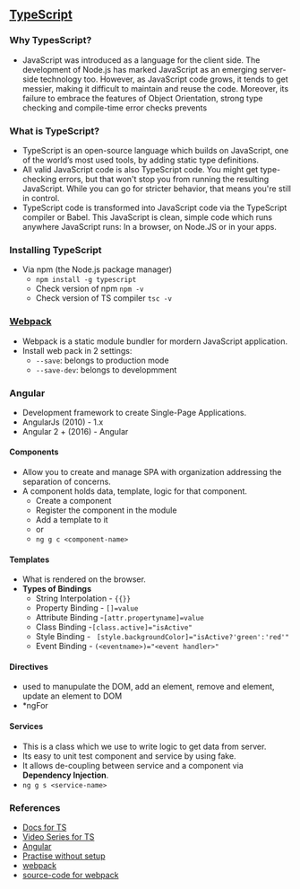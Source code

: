 ## [TypeScript](https://www.typescriptlang.org/docs/handbook/intro.html)
### Why TypesScript?
- JavaScript was introduced as a language for the client side. The development of Node.js has marked JavaScript as an emerging server-side technology too. However, as JavaScript code grows, it tends to get messier, making it difficult to maintain and reuse the code. Moreover, its failure to embrace the features of Object Orientation, strong type checking and compile-time error checks prevents
### What is TypeScript?
- TypeScript is an open-source language which builds on JavaScript, one of the world’s most used tools, by adding static type definitions.
- All valid JavaScript code is also TypeScript code. You might get type-checking errors, but that won't stop you from running the resulting JavaScript. While you can go for stricter behavior, that means you're still in control.
- TypeScript code is transformed into JavaScript code via the TypeScript compiler or Babel. This JavaScript is clean, simple code which runs anywhere JavaScript runs: In a browser, on Node.JS or in your apps.
### Installing TypeScript
- Via npm (the Node.js package manager)
  - `npm install -g typescript`
  - Check version of npm `npm -v`
  - Check version of TS compiler `tsc -v`

### [Webpack](https://webpack.js.org/concepts/)
- Webpack is a static module bundler for mordern JavaScript application. 
- Install web pack in 2 settings:
  - `--save`: belongs to production mode
  - `--save-dev`: belongs to developmment

### Angular
- Development framework to create Single-Page Applications.
- AngularJs (2010) - 1.x
- Angular 2 + (2016) - Angular
  
#### Components
- Allow you to create and manage SPA with organization addressing the separation of concerns.
- A component holds data, template, logic for that component.
  - Create a component 
  - Register the component in the module
  - Add a template to it
  - or 
  - `ng g c <component-name>`
#### Templates
- What is rendered on the browser.
- **Types of Bindings**
  - String Interpolation - `{{}}`
  - Property Binding - `[]=value`
  - Attribute Binding -`[attr.propertyname]=value`
  - Class Binding -`[class.active]="isActive"`
  - Style Binding - ` [style.backgroundColor]="isActive?'green':'red'"`
  - Event Binding - `(<eventname>)="<event handler>"`
#### Directives
- used to manupulate the DOM, add an element, remove and element, update an element to DOM
- *ngFor
  
#### Services
- This is a class which we use to write logic to get data from server.
- Its easy to unit test  component and service by using fake.
- It allows de-coupling between service and a component via **Dependency Injection**.
- `ng g s <service-name>`
  
### References
- [Docs for TS](https://www.typescriptlang.org/docs/handbook)
- [Video Series for TS](https://www.youtube.com/watch?v=2pZmKW9-I_k&list=PL4cUxeGkcC9gUgr39Q_yD6v-bSyMwKPUI)
- [Angular](https://angular.io/docs)
- [Practise without setup](https://angular.io/tutorial)
- [webpack](https://www.youtube.com/watch?v=czW2dJ_pv2g)
- [source-code for webpack](https://github.com/rapidevelop/ex_webpack5)